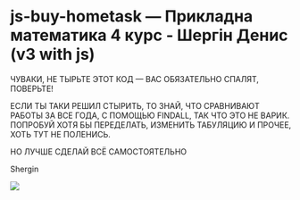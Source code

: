 # js-buy-hometask — Прикладна математика 4 курс - Шергін Денис (v3 with js)

ЧУВАКИ, НЕ ТЫРЬТЕ ЭТОТ КОД — ВАС ОБЯЗАТЕЛЬНО СПАЛЯТ, ПОВЕРЬТЕ!

ЕСЛИ ТЫ ТАКИ РЕШИЛ СТЫРИТЬ, ТО ЗНАЙ, ЧТО СРАВНИВАЮТ РАБОТЫ ЗА ВСЕ ГОДА, С ПОМОЩЬЮ FINDALL, ТАК ЧТО ЭТО НЕ ВАРИК. ПОПРОБУЙ ХОТЯ БЫ ПЕРЕДЕЛАТЬ, ИЗМЕНИТЬ ТАБУЛЯЦИЮ И ПРОЧЕЕ, ХОТЬ ТУТ НЕ ПОЛЕНИСЬ. 

НО ЛУЧШЕ СДЕЛАЙ ВСЁ САМОСТОЯТЕЛЬНО

Shergin

![](http://i.imgur.com/pzLiB2N.png)
